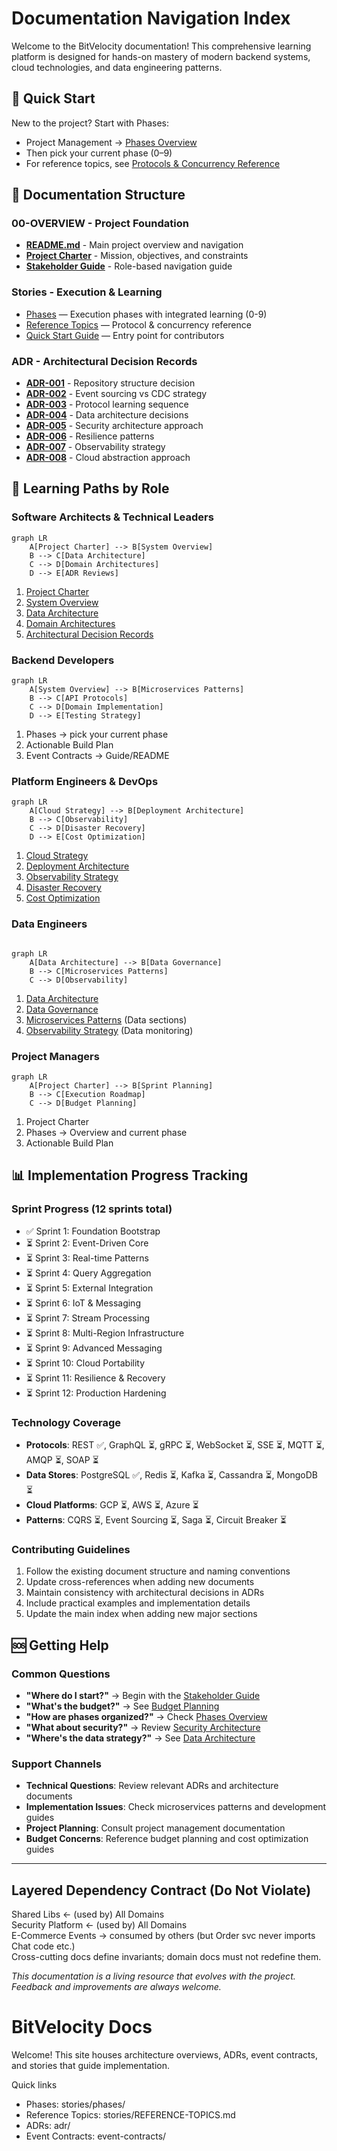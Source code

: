 # Documentation Navigation Index

Welcome to the BitVelocity documentation! This comprehensive learning platform is designed for hands-on mastery of modern backend systems, cloud technologies, and data engineering patterns.

## 🚀 Quick Start

New to the project? Start with Phases:

- Project Management → [Phases Overview](05-PROJECT-MANAGEMENT/phases/README.md)
- Then pick your current phase (0–9)  
- For reference topics, see [Protocols & Concurrency Reference](stories/REFERENCE-TOPICS.md)

## 📁 Documentation Structure

### 00-OVERVIEW - Project Foundation
- [**README.md**](00-OVERVIEW/README.md) - Main project overview and navigation
- [**Project Charter**](00-OVERVIEW/project-charter.md) - Mission, objectives, and constraints
- [**Stakeholder Guide**](00-OVERVIEW/stakeholder-guide.md) - Role-based navigation guide

### Stories - Execution & Learning
- [Phases](stories/phases/) — Execution phases with integrated learning (0-9)
- [Reference Topics](stories/REFERENCE-TOPICS.md) — Protocol & concurrency reference
- [Quick Start Guide](stories/QUICK-START.md) — Entry point for contributors

### ADR - Architectural Decision Records
- [**ADR-001**](adr/ADR-001-multi-repo-vs-monorepo.md) - Repository structure decision
- [**ADR-002**](adr/ADR-002-event-vs-cdc-strategy.md) - Event sourcing vs CDC strategy
- [**ADR-003**](adr/ADR-003-protocol-introduction-order.md) - Protocol learning sequence
- [**ADR-004**](adr/ADR-004-oltp-cdc-olap-architecture.md) - Data architecture decisions
- [**ADR-005**](adr/ADR-005-security-layering.md) - Security architecture approach
- [**ADR-006**](adr/ADR-006-retry-backoff-policies.md) - Resilience patterns
- [**ADR-007**](adr/ADR-007-observability-baseline.md) - Observability strategy
- [**ADR-008**](adr/ADR-008-pulumi-cloud-provider-abstraction.md) - Cloud abstraction approach

## 🎯 Learning Paths by Role

### Software Architects & Technical Leaders

```mermaid
graph LR
    A[Project Charter] --> B[System Overview]
    B --> C[Data Architecture]
    C --> D[Domain Architectures]
    D --> E[ADR Reviews]
```

1. [Project Charter](00-OVERVIEW/project-charter.md)
2. [System Overview](01-ARCHITECTURE/system-overview.md)
3. [Data Architecture](01-ARCHITECTURE/data-architecture.md)
4. [Domain Architectures](01-ARCHITECTURE/domains/)
5. [Architectural Decision Records](adr/)

### Backend Developers

```mermaid
graph LR
    A[System Overview] --> B[Microservices Patterns]
    B --> C[API Protocols]
    C --> D[Domain Implementation]
    D --> E[Testing Strategy]
```

1. Phases → pick your current phase
2. Actionable Build Plan
3. Event Contracts → Guide/README

### Platform Engineers & DevOps

```mermaid
graph LR
    A[Cloud Strategy] --> B[Deployment Architecture]
    B --> C[Observability]
    C --> D[Disaster Recovery]
    D --> E[Cost Optimization]
```

1. [Cloud Strategy](02-INFRASTRUCTURE/cloud-strategy.md)
2. [Deployment Architecture](02-INFRASTRUCTURE/deployment-architecture.md)
3. [Observability Strategy](04-OPERATIONS/observability.md)
4. [Disaster Recovery](04-OPERATIONS/disaster-recovery.md)
5. [Cost Optimization](02-INFRASTRUCTURE/cost-optimization.md)

### Data Engineers

```mermaid

graph LR
    A[Data Architecture] --> B[Data Governance]
    B --> C[Microservices Patterns]
    C --> D[Observability]
```

1. [Data Architecture](01-ARCHITECTURE/data-architecture.md)
2. [Data Governance](04-OPERATIONS/data-governance.md)
3. [Microservices Patterns](03-DEVELOPMENT/microservices-patterns.md) (Data sections)
4. [Observability Strategy](04-OPERATIONS/observability.md) (Data monitoring)

### Project Managers

```mermaid
graph LR
    A[Project Charter] --> B[Sprint Planning]
    B --> C[Execution Roadmap]
    C --> D[Budget Planning]
```

1. Project Charter
2. Phases → Overview and current phase
3. Actionable Build Plan

## 📊 Implementation Progress Tracking

### Sprint Progress (12 sprints total)
- ✅ Sprint 1: Foundation Bootstrap
- ⏳ Sprint 2: Event-Driven Core
- ⏳ Sprint 3: Real-time Patterns
- ⏳ Sprint 4: Query Aggregation
- ⏳ Sprint 5: External Integration
- ⏳ Sprint 6: IoT & Messaging
- ⏳ Sprint 7: Stream Processing
- ⏳ Sprint 8: Multi-Region Infrastructure
- ⏳ Sprint 9: Advanced Messaging
- ⏳ Sprint 10: Cloud Portability
- ⏳ Sprint 11: Resilience & Recovery
- ⏳ Sprint 12: Production Hardening

### Technology Coverage
- **Protocols**: REST ✅, GraphQL ⏳, gRPC ⏳, WebSocket ⏳, SSE ⏳, MQTT ⏳, AMQP ⏳, SOAP ⏳
- **Data Stores**: PostgreSQL ✅, Redis ⏳, Kafka ⏳, Cassandra ⏳, MongoDB ⏳
- **Cloud Platforms**: GCP ⏳, AWS ⏳, Azure ⏳
- **Patterns**: CQRS ⏳, Event Sourcing ⏳, Saga ⏳, Circuit Breaker ⏳


### Contributing Guidelines
1. Follow the existing document structure and naming conventions
2. Update cross-references when adding new documents
3. Maintain consistency with architectural decisions in ADRs
4. Include practical examples and implementation details
5. Update the main index when adding new major sections

## 🆘 Getting Help

### Common Questions
- **"Where do I start?"** → Begin with the [Stakeholder Guide](00-OVERVIEW/stakeholder-guide.md)
- **"What's the budget?"** → See [Budget Planning](05-PROJECT-MANAGEMENT/budget-planning.md)
- **"How are phases organized?"** → Check [Phases Overview](stories/phases/)
- **"What about security?"** → Review [Security Architecture](01-ARCHITECTURE/security-architecture.md)
- **"Where's the data strategy?"** → See [Data Architecture](01-ARCHITECTURE/data-architecture.md)

### Support Channels
- **Technical Questions**: Review relevant ADRs and architecture documents
- **Implementation Issues**: Check microservices patterns and development guides
- **Project Planning**: Consult project management documentation
- **Budget Concerns**: Reference budget planning and cost optimization guides

---

## Layered Dependency Contract (Do Not Violate)
Shared Libs ← (used by) All Domains  
Security Platform ← (used by) All Domains  
E-Commerce Events → consumed by others (but Order svc never imports Chat code etc.)  
Cross-cutting docs define invariants; domain docs must not redefine them.


*This documentation is a living resource that evolves with the project. Feedback and improvements are always welcome.*

# BitVelocity Docs

Welcome! This site houses architecture overviews, ADRs, event contracts, and stories that guide implementation.

Quick links
- Phases: stories/phases/
- Reference Topics: stories/REFERENCE-TOPICS.md
- ADRs: adr/
- Event Contracts: event-contracts/